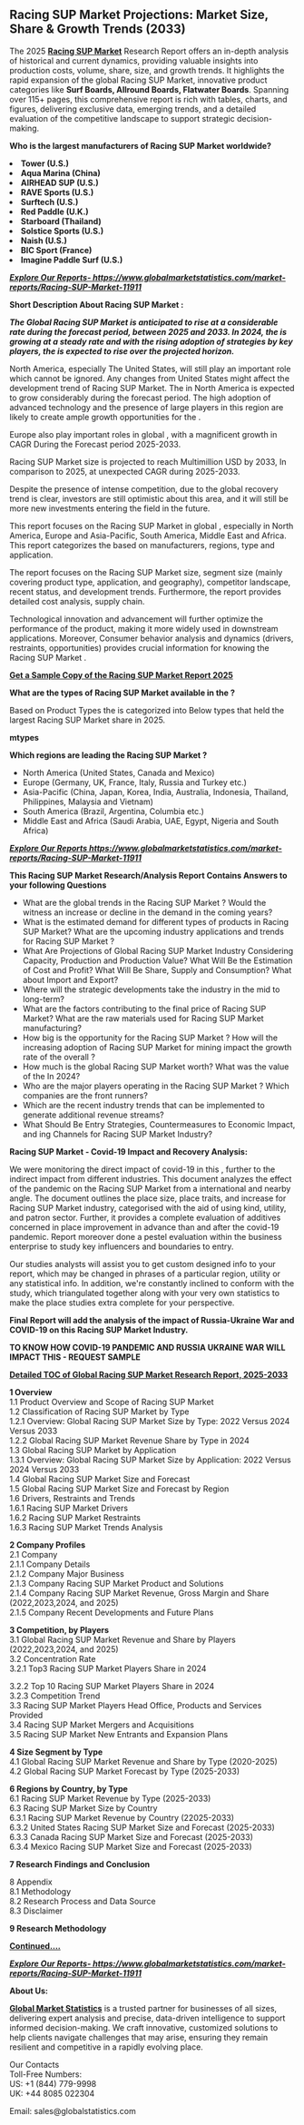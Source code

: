 <h2>Racing SUP Market Projections: Market Size, Share & Growth Trends (2033)</h2><p>The 2025 <strong><a href="https://www.globalmarketstatistics.com/market-reports/Racing-SUP-Market-11911">Racing SUP Market</a></strong> Research Report offers an in-depth analysis of historical and current dynamics, providing valuable insights into production costs, volume, share, size, and growth trends. It highlights the rapid expansion of the global Racing SUP Market, innovative product categories like <strong>Surf Boards, Allround Boards, Flatwater Boards</strong>. Spanning over 115+ pages, this comprehensive report is rich with tables, charts, and figures, delivering exclusive data, emerging trends, and a detailed evaluation of the competitive landscape to support strategic decision-making.</p><p><strong>Who is the largest manufacturers of Racing SUP Market worldwide?</strong></p><p><strong><li>Tower (U.S.)<li>Aqua Marina (China)<li>AIRHEAD SUP (U.S.)<li>RAVE Sports (U.S.)<li>Surftech (U.S.)<li>Red Paddle (U.K.)<li>Starboard (Thailand)<li>Solstice Sports (U.S.)<li>Naish (U.S.)<li>BIC Sport (France)<li>Imagine Paddle Surf (U.S.)</strong></p><p><strong><em><a href="https://www.globalmarketstatistics.com/market-reports/Racing-SUP-Market-11911">Explore Our Reports-&nbsp;https://www.globalmarketstatistics.com/market-reports/Racing-SUP-Market-11911</a></em></strong></p><p><strong>Short Description About Racing SUP Market :</strong></p><p><strong><em>The Global Racing SUP Market is anticipated to rise at a considerable rate during the forecast period, between 2025 and 2033. In 2024, the is growing at a steady rate and with the rising adoption of strategies by key players, the is expected to rise over the projected horizon.</em></strong></p><p>North America, especially The United States, will still play an important role which cannot be ignored. Any changes from United States might affect the development trend of Racing SUP Market. The in North America is expected to grow considerably during the forecast period. The high adoption of advanced technology and the presence of large players in this region are likely to create ample growth opportunities for the .</p><p>Europe also play important roles in global , with a magnificent growth in CAGR During the Forecast period 2025-2033.</p><p>Racing SUP Market size is projected to reach Multimillion USD by 2033, In comparison to 2025, at unexpected CAGR during 2025-2033.</p><p>Despite the presence of intense competition, due to the global recovery trend is clear, investors are still optimistic about this area, and it will still be more new investments entering the field in the future.</p><p>This report focuses on the Racing SUP Market in global , especially in North America, Europe and Asia-Pacific, South America, Middle East and Africa. This report categorizes the based on manufacturers, regions, type and application.</p><p>The report focuses on the Racing SUP Market size, segment size (mainly covering product type, application, and geography), competitor landscape, recent status, and development trends. Furthermore, the report provides detailed cost analysis, supply chain.</p><p>Technological innovation and advancement will further optimize the performance of the product, making it more widely used in downstream applications. Moreover, Consumer behavior analysis and dynamics (drivers, restraints, opportunities) provides crucial information for knowing the Racing SUP Market .</p><p><strong><a href="https://www.globalmarketstatistics.com/market-reports/Racing-SUP-Market-11911">Get a Sample Copy of the Racing SUP Market Report 2025</a></strong></p><p><strong>What are the types of Racing SUP Market available in the ?</strong></p><p>Based on Product Types the is categorized into Below types that held the largest Racing SUP Market share in 2025.</p><p><strong>mtypes</strong></p><p><strong>Which regions are leading the Racing SUP Market ?</strong></p><ul><li>North America (United States, Canada and Mexico)</li><li>Europe (Germany, UK, France, Italy, Russia and Turkey etc.)</li><li>Asia-Pacific (China, Japan, Korea, India, Australia, Indonesia, Thailand, Philippines, Malaysia and Vietnam)</li><li>South America (Brazil, Argentina, Columbia etc.)</li><li>Middle East and Africa (Saudi Arabia, UAE, Egypt, Nigeria and South Africa)</li></ul><p><strong><em><a href="https://www.globalmarketstatistics.com/market-reports/Racing-SUP-Market-11911">Explore Our Reports https://www.globalmarketstatistics.com/market-reports/Racing-SUP-Market-11911</a></em></strong></p><p><strong>This Racing SUP Market Research/Analysis Report Contains Answers to your following Questions</strong></p><ul><li>What are the global trends in the Racing SUP Market ? Would the witness an increase or decline in the demand in the coming years?</li><li>What is the estimated demand for different types of products in Racing SUP Market? What are the upcoming industry applications and trends for Racing SUP Market ?</li><li>What Are Projections of Global Racing SUP Market Industry Considering Capacity, Production and Production Value? What Will Be the Estimation of Cost and Profit? What Will Be Share, Supply and Consumption? What about Import and Export?</li><li>Where will the strategic developments take the industry in the mid to long-term?</li><li>What are the factors contributing to the final price of Racing SUP Market? What are the raw materials used for Racing SUP Market manufacturing?</li><li>How big is the opportunity for the Racing SUP Market ? How will the increasing adoption of Racing SUP Market for mining impact the growth rate of the overall ?</li><li>How much is the global Racing SUP Market worth? What was the value of the In 2024?</li><li>Who are the major players operating in the Racing SUP Market ? Which companies are the front runners?</li><li>Which are the recent industry trends that can be implemented to generate additional revenue streams?</li><li>What Should Be Entry Strategies, Countermeasures to Economic Impact, and ing Channels for Racing SUP Market Industry?</li></ul><p><strong>Racing SUP Market - Covid-19 Impact and Recovery Analysis:</strong></p><p>We were monitoring the direct impact of covid-19 in this , further to the indirect impact from different industries. This document analyzes the effect of the pandemic on the Racing SUP Market from a international and nearby angle. The document outlines the place size, place traits, and increase for Racing SUP Market industry, categorised with the aid of using kind, utility, and patron sector. Further, it provides a complete evaluation of additives concerned in place improvement in advance than and after the covid-19 pandemic. Report moreover done a pestel evaluation within the business enterprise to study key influencers and boundaries to entry.</p><p>Our studies analysts will assist you to get custom designed info to your report, which may be changed in phrases of a particular region, utility or any statistical info. In addition, we're constantly inclined to conform with the study, which triangulated together along with your very own statistics to make the place studies extra complete for your perspective.</p><p><strong>Final Report will add the analysis of the impact of Russia-Ukraine War and COVID-19 on this Racing SUP Market Industry.</strong></p><p><strong>TO KNOW HOW COVID-19 PANDEMIC AND RUSSIA UKRAINE WAR WILL IMPACT THIS - REQUEST SAMPLE</strong></p><p><strong><a href="https://www.globalmarketstatistics.com/market-reports/Racing-SUP-Market-11911">Detailed TOC of Global Racing SUP Market Research Report, 2025-2033</a></strong></p><p><strong>1 Overview</strong><br /> 1.1 Product Overview and Scope of Racing SUP Market<br /> 1.2 Classification of Racing SUP Market by Type<br /> 1.2.1 Overview: Global Racing SUP Market Size by Type: 2022 Versus 2024 Versus 2033<br /> 1.2.2 Global Racing SUP Market Revenue Share by Type in 2024<br /> 1.3 Global Racing SUP Market by Application<br /> 1.3.1 Overview: Global Racing SUP Market Size by Application: 2022&nbsp;Versus 2024 Versus 2033<br /> 1.4 Global Racing SUP Market Size and Forecast<br /> 1.5 Global Racing SUP Market Size and Forecast by Region<br /> 1.6 Drivers, Restraints and Trends<br /> 1.6.1 Racing SUP Market Drivers<br /> 1.6.2 Racing SUP Market Restraints<br /> 1.6.3 Racing SUP Market Trends Analysis</p><p><strong>2 Company Profiles</strong><br /> 2.1 Company<br /> 2.1.1 Company Details<br /> 2.1.2 Company Major Business<br /> 2.1.3 Company Racing SUP Market Product and Solutions<br /> 2.1.4 Company Racing SUP Market Revenue, Gross Margin and Share (2022,2023,2024, and 2025)<br /> 2.1.5 Company Recent Developments and Future Plans</p><p><strong>3 Competition, by Players</strong><br /> 3.1 Global Racing SUP Market Revenue and Share by Players (2022,2023,2024, and 2025)<br /> 3.2 Concentration Rate<br /> 3.2.1 Top3 Racing SUP Market Players Share in 2024</p><p>3.2.2 Top 10 Racing SUP Market Players Share in 2024<br /> 3.2.3 Competition Trend<br /> 3.3 Racing SUP Market Players Head Office, Products and Services Provided<br /> 3.4 Racing SUP Market Mergers and Acquisitions<br /> 3.5 Racing SUP Market New Entrants and Expansion Plans</p><p><strong>4 Size Segment by Type</strong><br /> 4.1 Global Racing SUP Market Revenue and Share by Type (2020-2025)<br /> 4.2 Global Racing SUP Market Forecast by Type (2025-2033)</p><p><strong>6 Regions by Country, by Type</strong><br /> 6.1 Racing SUP Market Revenue by Type (2025-2033)<br /> 6.3 Racing SUP Market Size by Country<br /> 6.3.1 Racing SUP Market Revenue by Country (22025-2033)<br /> 6.3.2 United States Racing SUP Market Size and Forecast (2025-2033)<br /> 6.3.3 Canada Racing SUP Market Size and Forecast (2025-2033)<br /> 6.3.4 Mexico Racing SUP Market Size and Forecast (2025-2033)</p><p><strong>7 Research Findings and Conclusion</strong></p><p>8 Appendix<br /> 8.1 Methodology<br /> 8.2 Research Process and Data Source<br /> 8.3 Disclaimer</p><p><strong>9 Research Methodology</strong></p><p><strong><a href="https://www.globalmarketstatistics.com/market-reports/Racing-SUP-Market-11911">Continued&hellip;.</a></strong></p><p><strong><em><a href="https://www.globalmarketstatistics.com/market-reports/Racing-SUP-Market-11911">Explore Our Reports-&nbsp;https://www.globalmarketstatistics.com/market-reports/Racing-SUP-Market-11911</a></em></strong></p><p><strong>About Us:</strong></p><p><strong><a href="https://www.globalmarketstatistics.com/">Global Market Statistics</a></strong> is a trusted partner for businesses of all sizes, delivering expert analysis and precise, data-driven intelligence to support informed decision-making. We craft innovative, customized solutions to help clients navigate challenges that may arise, ensuring they remain resilient and competitive in a rapidly evolving place.</p><p>Our Contacts<br /> Toll-Free Numbers:<br /> US: +1 (844) 779-9998<br /> UK: +44 8085 022304</p><p>Email: sales@globalstatistics.com</p>
